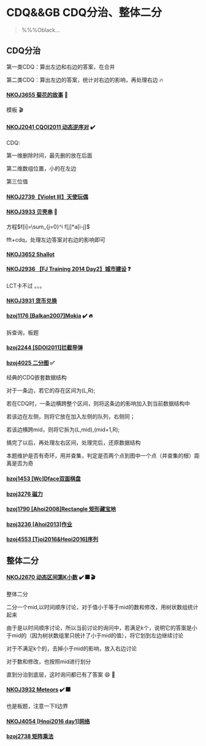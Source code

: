 # CDQ&&GB CDQ分治、整体二分

>%%%Oblack...

## CDQ分治

第一类CDQ：算出左边和右边的答案，在合并

第二类CDQ：算出左边的答案，统计对右边的影响，再处理右边 :fire:

#### [NKOJ3655 菊花的故事](http://42.247.7.121/zh/Problem/Details?id=3655) :kiss:

模板 :clapper:

#### [NKOJ2041 CQOI2011 动态逆序对](http://42.247.7.121/zh/Problem/Details?id=2041) :heavy_check_mark:

CDQ:

第一维删除时间，最先删的放在后面

第二维数组位置，小的在左边

第三位值

#### [NKOJ2739【Violet III】天使玩偶](http://42.247.7.121/zh/Problem/Details?id=2739)

#### [NKOJ3933 贝壳串](http://42.247.7.121/zh/Problem/Details?id=3933) :kiss:

方程$f[i]=\sum_{j=0}^i f[j]*a[i-j]$

fft+cdq，处理左边答案对右边的影响即可

#### [NKOJ3652 Shallot](http://42.247.7.121/zh/Problem/Details?id=3652)

#### [NKOJ2936 【FJ Training 2014 Day2】城市建设](http://42.247.7.121/zh/Problem/Details?id=2936) :question:

LCT卡不过 。。。 ​

#### [NKOJ3931 货币兑换](http://42.247.7.121/zh/Problem/Details?id=3931)

#### [bzoj1176 [Balkan2007]Mokia](http://www.lydsy.com/JudgeOnline/problem.php?id=1176) :heavy_check_mark: :fire:

拆查询，板题

#### [bzoj2244 [SDOI2011]拦截导弹](http://www.lydsy.com/JudgeOnline/problem.php?id=2244)

#### [bzoj4025 二分图](http://www.lydsy.com/JudgeOnline/problem.php?id=4025) :white_check_mark:

经典的CDQ嵌套数据结构

对于一条边，若它的存在区间为(L,R);

若在CDQ时，一条边横跨整个区间，则将这条边的影响加入到当前数据结构中

若该边在左侧，则将它放在加入左侧的队列，右侧同；

若该边横跨mid，则将它拆为(L,mid),(mid+1,R);

搞完了以后，再处理左右区间，处理完后，还原数据结构

本题维护是否有奇环，用并查集，判定是否两个点到图中一个点（并查集的根）距离是否为奇

#### [bzoj1453 [Wc]Dface双面棋盘](http://www.lydsy.com/JudgeOnline/problem.php?id=1453)

#### [bzoj3276 磁力](http://www.lydsy.com/JudgeOnline/problem.php?id=3276)

#### [bzoj1790 [Ahoi2008]Rectangle 矩形藏宝地](http://www.lydsy.com/JudgeOnline/problem.php?id=1790)

#### [bzoj3236 [Ahoi2013]作业](http://www.lydsy.com/JudgeOnline/problem.php?id=3236)

#### [bzoj4553 [Tjoi2016&Heoi2016]序列](http://www.lydsy.com/JudgeOnline/problem.php?id=4553)



## 整体二分

#### [NKOJ2670 动态区间第K小数](http://42.247.7.121/zh/Problem/Details?id=2670) :heavy_check_mark: :fireworks: :clapper: 

整体二分

二分一个mid,以时间顺序讨论，对于值小于等于mid的数和修改，用树状数组统计起来

由于是以时间顺序讨论，所以当前讨论的询问中，若满足k个，说明它的答案是小于mid的（因为树状数组里只统计了小于mid的值），将它划到左边继续讨论

对于不满足k个的，去掉小于mid的影响，放入右边讨论

对于数和修改，也按照mid进行划分

直到分治到底层，这时询问都已有了答案 :smile: :dog:

#### [NKOJ3932 Meteors](http://42.247.7.121/zh/Problem/Details?id=3932) :heavy_check_mark: :fireworks:

也是板题，注意一下ll边界

#### [NKOJ4054 [Hnoi2016 day1]网络](http://42.247.7.121/zh/Problem/Details/4054)

#### [bzoj2738 矩阵乘法](http://www.lydsy.com/JudgeOnline/problem.php?id=2738)
